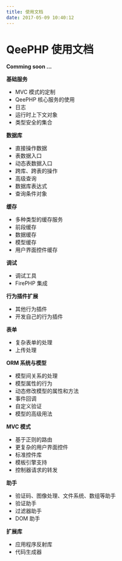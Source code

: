 ```yaml
---
title: 使用文档
date: 2017-05-09 10:40:12
---
```


# QeePHP 使用文档

**Comming soon ...**


**基础服务**

* MVC 模式的定制
* QeePHP 核心服务的使用
* 日志
* 运行时上下文对象
* 类型安全的集合
 
**数据库**

* 直接操作数据
* 表数据入口
* 动态表数据入口
* 跨库、跨表的操作
* 高级查询
* 数据库表达式
* 查询条件对象

**缓存**

* 多种类型的缓存服务
* 前段缓存
* 数据缓存
* 模型缓存
* 用户界面控件缓存

**调试**

* 调试工具
* FirePHP 集成


**行为插件扩展**

* 其他行为插件
* 开发自己的行为插件


**表单**

* 复杂表单的处理
* 上传处理


**ORM 系统与模型**

* 模型间关系的处理
* 模型属性的行为
* 动态修改模型的属性和方法
* 事件回调
* 自定义验证
* 模型的高级用法

**MVC 模式**

* 基于正则的路由
* 更复杂的用户界面控件
* 标准控件库
* 模板引擎支持
* 控制器请求的转发


**助手**

* 验证码、图像处理、文件系统、数组等助手
* 验证助手
* 过滤器助手
* DOM 助手


**扩展库**

* 应用程序反射库
* 代码生成器

